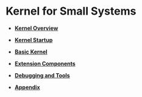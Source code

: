# Kernel for Small Systems<a name="EN-US_TOPIC_0000001171191693"></a>

-   **[Kernel Overview](kernel-small-overview.md)**  

-   **[Kernel Startup](kernel-small-start.md)**  

-   **[Basic Kernel](kernel-small-basics.md)**  

-   **[Extension Components](kernel-small-bundles.md)**  

-   **[Debugging and Tools](kernel-small-debug.md)**  

-   **[Appendix](kernel-small-apx.md)**  


